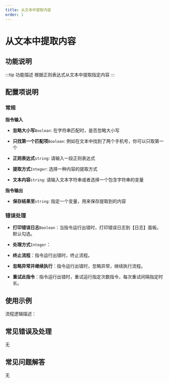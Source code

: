 ```yaml
---
title: 从文本中提取内容
order: 1
---
```


# 从文本中提取内容

## 功能说明

:::tip 功能描述
根据正则表达式从文本中提取指定内容
:::

## 配置项说明

### 常规

**指令输入**

- **忽略大小写**`Boolean`: 在字符串匹配时，是否忽略大小写

- **只找第一个匹配项**`Boolean`: 例如在文本中找到了两个手机号，你可以只取第一个

- **正则表达式**`string`: 请输入一段正则表达式

- **提取方式**`Integer`: 选择一种内容的提取方式

- **文本内容**`string`: 请输入文本字符串或者选择一个包含字符串的变量


**指令输出**

- **保存结果至**`string`: 指定一个变量，用来保存提取到的内容

### 错误处理

- **打印错误日志**`Boolean`：当指令运行出错时，打印错误日志到【日志】面板。默认勾选。

- **处理方式**`Integer`：

 - **终止流程**：指令运行出错时，终止流程。

 - **忽略异常并继续执行**：指令运行出错时，忽略异常，继续执行流程。

 - **重试此指令**：指令运行出错时，重试运行指定次数指令，每次重试间隔指定时长。

## 使用示例

流程逻辑描述：

## 常见错误及处理

无

## 常见问题解答

无

